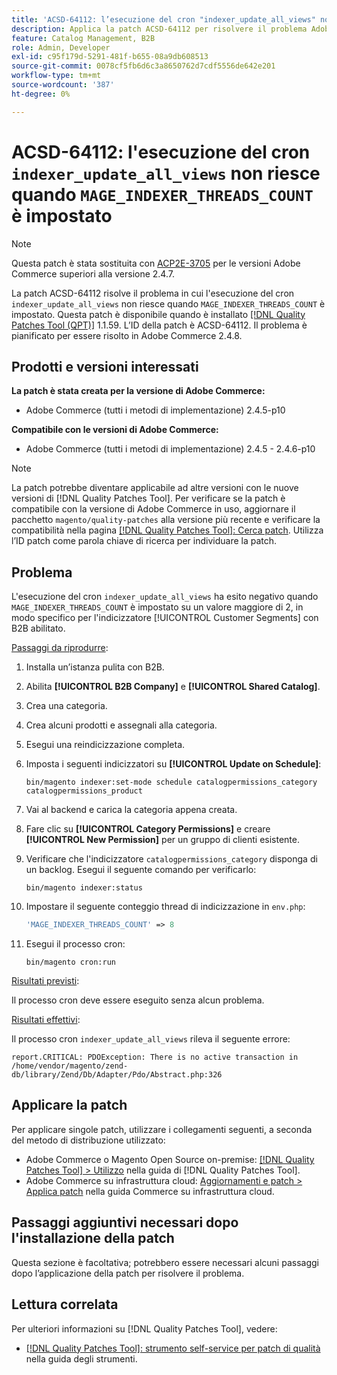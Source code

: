 ```yaml
---
title: 'ACSD-64112: l’esecuzione del cron "indexer_update_all_views" non riesce quando è impostato "MAGE_INDEXER_THREADS_COUNT"'
description: Applica la patch ACSD-64112 per risolvere il problema Adobe Commerce, in cui l’esecuzione del cron "indexer_update_all_views" non riesce quando è impostato "MAGE_INDEXER_THREADS_COUNT".
feature: Catalog Management, B2B
role: Admin, Developer
exl-id: c95f179d-5291-481f-b655-08a9db608513
source-git-commit: 0078cf5fb6d6c3a8650762d7cdf5556de642e201
workflow-type: tm+mt
source-wordcount: '387'
ht-degree: 0%

---
```


# ACSD-64112: l&#39;esecuzione del cron `indexer_update_all_views` non riesce quando `MAGE_INDEXER_THREADS_COUNT` è impostato

>[!NOTE]
>
>Questa patch è stata sostituita con [ACP2E-3705](/help/tools/quality-patches-tool/patches-available-in-qpt/v1-1-61/acp2e-3705-fixes-an-issue-where-the-indexer.md) per le versioni Adobe Commerce superiori alla versione 2.4.7.

La patch ACSD-64112 risolve il problema in cui l&#39;esecuzione del cron `indexer_update_all_views` non riesce quando `MAGE_INDEXER_THREADS_COUNT` è impostato. Questa patch è disponibile quando è installato [[!DNL Quality Patches Tool (QPT)]](/help/tools/quality-patches-tool/quality-patches-tool-to-self-serve-quality-patches.md) 1.1.59. L’ID della patch è ACSD-64112. Il problema è pianificato per essere risolto in Adobe Commerce 2.4.8.

## Prodotti e versioni interessati

**La patch è stata creata per la versione di Adobe Commerce:**

* Adobe Commerce (tutti i metodi di implementazione) 2.4.5-p10

**Compatibile con le versioni di Adobe Commerce:**

* Adobe Commerce (tutti i metodi di implementazione) 2.4.5 - 2.4.6-p10

>[!NOTE]
>
>La patch potrebbe diventare applicabile ad altre versioni con le nuove versioni di [!DNL Quality Patches Tool]. Per verificare se la patch è compatibile con la versione di Adobe Commerce in uso, aggiornare il pacchetto `magento/quality-patches` alla versione più recente e verificare la compatibilità nella pagina [[!DNL Quality Patches Tool]: Cerca patch](https://experienceleague.adobe.com/tools/commerce-quality-patches/index.html?lang=it). Utilizza l’ID patch come parola chiave di ricerca per individuare la patch.

## Problema

L&#39;esecuzione del cron `indexer_update_all_views` ha esito negativo quando `MAGE_INDEXER_THREADS_COUNT` è impostato su un valore maggiore di 2, in modo specifico per l&#39;indicizzatore [!UICONTROL Customer Segments] con B2B abilitato.

<u>Passaggi da riprodurre</u>:

1. Installa un’istanza pulita con B2B.
1. Abilita **[!UICONTROL B2B Company]** e **[!UICONTROL Shared Catalog]**.
1. Crea una categoria.
1. Crea alcuni prodotti e assegnali alla categoria.
1. Esegui una reindicizzazione completa.
1. Imposta i seguenti indicizzatori su **[!UICONTROL Update on Schedule]**:

   ```
   bin/magento indexer:set-mode schedule catalogpermissions_category catalogpermissions_product
   ```

1. Vai al backend e carica la categoria appena creata.
1. Fare clic su **[!UICONTROL Category Permissions]** e creare **[!UICONTROL New Permission]** per un gruppo di clienti esistente.
1. Verificare che l&#39;indicizzatore `catalogpermissions_category` disponga di un backlog. Esegui il seguente comando per verificarlo:

   ```
   bin/magento indexer:status
   ```

1. Impostare il seguente conteggio thread di indicizzazione in `env.php`:

   ```php
   'MAGE_INDEXER_THREADS_COUNT' => 8
   ```

1. Esegui il processo cron:

   ```
   bin/magento cron:run
   ```

<u>Risultati previsti</u>:

Il processo cron deve essere eseguito senza alcun problema.

<u>Risultati effettivi</u>:

Il processo cron `indexer_update_all_views` rileva il seguente errore:

```
report.CRITICAL: PDOException: There is no active transaction in /home/vendor/magento/zend-db/library/Zend/Db/Adapter/Pdo/Abstract.php:326
```

## Applicare la patch

Per applicare singole patch, utilizzare i collegamenti seguenti, a seconda del metodo di distribuzione utilizzato:

* Adobe Commerce o Magento Open Source on-premise: [[!DNL Quality Patches Tool] > Utilizzo](/help/tools/quality-patches-tool/usage.md) nella guida di [!DNL Quality Patches Tool].
* Adobe Commerce su infrastruttura cloud: [Aggiornamenti e patch > Applica patch](https://experienceleague.adobe.com/docs/commerce-cloud-service/user-guide/develop/upgrade/apply-patches.html?lang=it) nella guida Commerce su infrastruttura cloud.

## Passaggi aggiuntivi necessari dopo l&#39;installazione della patch

Questa sezione è facoltativa; potrebbero essere necessari alcuni passaggi dopo l’applicazione della patch per risolvere il problema. 

## Lettura correlata

Per ulteriori informazioni su [!DNL Quality Patches Tool], vedere:

* [[!DNL Quality Patches Tool]: strumento self-service per patch di qualità](/help/tools/quality-patches-tool/quality-patches-tool-to-self-serve-quality-patches.md) nella guida degli strumenti.
